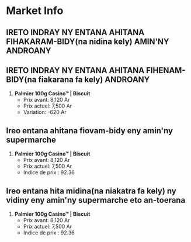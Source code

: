 # Market Info

## IRETO INDRAY NY ENTANA AHITANA FIHAKARAM-BIDY(na nidina kely) AMIN'NY ANDROANY

## IRETO INDRAY NY ENTANA AHITANA FIHENAM-BIDY(na fiakarana fa kely) ANDROANY

1. **Palmier 100g Casino™ | Biscuit**
   - Prix avant: 8,120 Ar
   - Prix actuel: 7,500 Ar
   - Variation: -620 Ar

## Ireo entana ahitana fiovam-bidy eny amin'ny supermarche

1. **Palmier 100g Casino™ | Biscuit**
   - Prix avant: 8,120 Ar
   - Prix actuel: 7,500 Ar
   - Indice de prix : 92.36

## Ireo entana hita midina(na niakatra fa kely) ny vidiny eny amin'ny supermarche eto an-toerana

1. **Palmier 100g Casino™ | Biscuit**
   - Prix avant: 8,120 Ar
   - Prix actuel: 7,500 Ar
   - Indice de prix : 92.36

